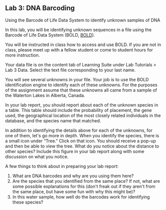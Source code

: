 ## Lab 3: DNA Barcoding

Using the Barcode of Life Data System to identify unknown samples of DNA

In this lab, you will be identifying unknown sequences in a file using the Barcode of Life Data System (BOLD, [BOLD](boldsystems.org)).

You will be instructed in class how to access and use BOLD. If you are not in class, please meet up with a fellow student or come to student hours for more instruction.

Your data file is on the content tab of Learning Suite under Lab Tutorials > Lab 3 Data. Select the text file corresponding to your last name. 

You will see several unknowns in your file. Your job is to use the BOLD identification engine to identify each of these unknowns. For the purposes of the assignment assume that these unknowns all came from a sample of the Waterton Lakes in Alberta, Canada.

In your lab report, you should report about each of the unknown species in a table. This table should include the probability of placement, the gene used, the geographical location of the most closely related individuals in the database, and the species name that matched. 

In addition to identifying the details above for each of the unknowns, for one of them, let's go more in depth. When you identify the species, there is a small icon under “Tree.” Click on that icon. You should receive a pop-up and then be able to view the tree. What do you notice about the distance to other species? Include this figure in your lab report along with some discussion on what you notice.

A few things to think about in preparing your lab report:
1.	What are DNA barcodes and why are you using them here?
2.	Are the species that you identified from the same place? If not, what are some possible explanations for this (don't freak out if they aren't from the same place, but have some fun with why this might be)?
3.	In this water sample, how well do the barcodes work for identifying these species?
